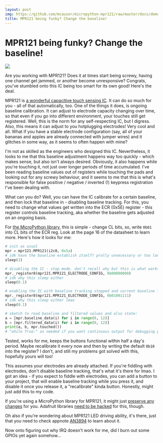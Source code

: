 ```yaml
---
layout: post
img: https://github.com/mcauser/micropython-mpr121/raw/master/docs/demo.jpg
title: MPR121 being funky? Change the baseline!
---
```


# MPR121 being funky? Change the baseline!

![](https://github.com/mcauser/micropython-mpr121/raw/master/docs/demo.jpg)

Are you working with MPR121? Does it at times start being screwy, having one channel get jammed, or another become unresponsive?
Congrats, you've stumbled onto this IC being too smart for its own good! Here's the deal.

MPR121 is [a wonderful capacitive touch sensing IC](http://www.micropython.org/resources/datasheets/MPR121.pdf). It can do so much for you - all of 
that automatically, too. One of the things it does, is ongoing baseline calibration. It can adjust to electrode capacity changing over time, so that 
even if you go into different environment, your touches still get registered. Well, this is the norm for any self-respecting IC, but I digress. Also, 
this means it can adjust to you hotplugging electrodes! Very cool and all. What if you have a stable electrode configuration (say, all of your 
bananas and apples are already connected with jumper wires) and it glitches in some way, as it seems to often happen with mine?

I'm not as skilled as the engineers who designed this IC. Nevertheless, it looks to me that this baseline adjustment happens way too quickly - which 
makes sense, but also isn't always desired. Obviously, it also happens while you're touching it, not just over longer periods of time accumulated. 
I've been reading baseline values out of registers while touching the pads and looking out for any screwy behaviour, and it seems to me that this is 
what's responsible for false positive / negative / inverted (!) keypress registration I've been dealing with.

What can you do? Well, you can have the IC calibrate for a certain baseline, and then lock that baseline in - disabling baseline tracking. For this, 
you need to change what values get written into the ECR (0x5E) register - this register controls baseline tracking, aka whether the baseline gets 
adjusted on an ongoing basis.

For [the MicroPython library,](https://github.com/mcauser/micropython-mpr121) this is simple - change CL bits, so, write `0b01` into CL bits of the ECR reg.
Look at the page 16 of the datasheet to learn more. Here's how it looks for me:

```python
# init as usual
mpr = mpr121.MPR121(i2c0, 0x5a)
# idk have the baseline establish itself? prolly unnecessary or too long
sleep(3)

# disabling the IC - stop mode. don't recall why but this is what works for me at the moment, won't test further.
mpr._register8(mpr121.MPR121_ELECTRODE_CONFIG, 0b00000000)
# idk why this sleep either
sleep(0.1)

# enabling the IC with baseline tracking stopped and current baseline locked in
mpr._register8(mpr121.MPR121_ELECTRODE_CONFIG, 0b01001111)
# idk why this sleep either lmao
sleep(0.1)

# sketch to read baseline and filtered values and also state:
a = [mpr.baseline_data(i) for i in range(0, 12)]
b = [mpr.filtered_data(i) for i in range(0, 12)]
print(a, b, mpr.touched())
# "while True:" as needed if you want continuous output for debugging purposes
```

Tested, works for me, keeps the buttons functional within half a day's period. Maybe recalibrate it every now and then by writing the default `0b10` 
into the register? I don't, and still my problems got solved with this, hopefully yours will too!

This assumes your electrodes are already attached. If you're fiddling with electrodes, don't disable baseline tracking, that's what it's there for 
lmao. I got an idea - if you expect to fiddle with electrodes, you can add a button to your project, that will enable baseline tracking while you 
press it, and disable it once you release it, a "recalibrate" kinda button. Honestly, might just add this to my code.

If you're using a MicroPython library for MPR121, it might just [preserve any changes](https://github.com/mcauser/micropython-mpr121/blob/master/mpr121.py#L163) for you.
Adafruit libraries [need to be hacked](https://github.com/adafruit/Adafruit_CircuitPython_MPR121/blob/main/adafruit_mpr121.py#L190) for this, though.

Oh also if you're wondering about MPR121 LED driving ability, it's there, just that you need to check appnote
[AN3894](https://www.nxp.com/docs/en/application-note/AN3894.pdf) to learn about it.

Now onto figuring out why IRQ doesn't work for me, did I burn out some GPIOs yet again somehow...
